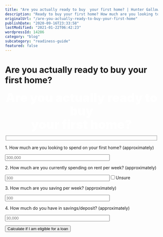 ```yaml
---
title: "Are you actually ready to buy  your first home? | Hunter Galloway"
description: "Ready to buy your first home? How much are you looking to spend on your first home? How much are you currently spending on rent per week?"
originalUrl: "/are-you-actually-ready-to-buy-your-first-home"
publishDate: "2020-09-16T23:33:58"
lastModified: "2021-01-22T06:42:23"
wordpressId: 14286
category: "blog"
subcategory: "readiness-guide"
featured: false
---
```


<h1>Are you actually ready to buy your first home?</h1>

<p></p> <h1 style="color: #ffffff;text-align:center;font-weight: 900;font-size: 40px;line-height: 110%;margin:0px;">Are you actually ready to buy<br />your first home?</h1> <p> <div class="wpcf7 no-js" id="wpcf7-f14285-o1" lang="en-US" dir="ltr" data-wpcf7-id="14285"> <div class="screen-reader-response"><p role="status" aria-live="polite" aria-atomic="true"></p> <ul></ul></div> <form action="/wp-json/wp/v2/pages?per_page=100&page=1&status=publish&_embed=1#wpcf7-f14285-o1" method="post" class="wpcf7-form init" aria-label="Contact form" novalidate="novalidate" data-status="init"> <fieldset class="hidden-fields-container"><input type="hidden" name="_wpcf7" value="14285" /><input type="hidden" name="_wpcf7_version" value="6.1" /><input type="hidden" name="_wpcf7_locale" value="en_US" /><input type="hidden" name="_wpcf7_unit_tag" value="wpcf7-f14285-o1" /><input type="hidden" name="_wpcf7_container_post" value="0" /><input type="hidden" name="_wpcf7_posted_data_hash" value="" /><input type="hidden" name="_wpcf7dtx_version" value="5.0.3" /> </fieldset> <div class="calculate_first_loan"> <div class="calculate_first_loan_item"> <p><label>1. How much are you looking to spend on your first home? (approximately)</label> </p> <div class="short_block"> <p><span class="wpcf7-form-control-wrap" data-name="text-609"><input size="40" maxlength="400" class="wpcf7-form-control wpcf7-text wpcf7-validates-as-required" id="first_home" aria-required="true" aria-invalid="false" placeholder="300,000" value="" type="text" name="text-609" /></span> </p> </div> </div> <div class="calculate_first_loan_item"> <p><label>2. How much are you currently spending on rent per week? (approximately)</label> </p> <div class="short_block flex"> <p><span class="wpcf7-form-control-wrap" data-name="text-619"><input size="40" maxlength="400" class="wpcf7-form-control wpcf7-text" id="rent_per_week" aria-invalid="false" placeholder="300" value="" type="text" name="text-619" /></span><span class="wpcf7-form-control-wrap" data-name="checkbox-42"><span class="wpcf7-form-control wpcf7-checkbox"><span class="wpcf7-list-item first last"><label><input type="checkbox" name="checkbox-42" value="Unsure" /><span class="wpcf7-list-item-label">Unsure</span></label></span></span></span> </p> </div> </div> <div class="calculate_first_loan_item"> <p><label>3. How much are you saving per week? (approximately)</label> </p> <div class="short_block"> <p><span class="wpcf7-form-control-wrap" data-name="text-629"><input size="40" maxlength="400" class="wpcf7-form-control wpcf7-text wpcf7-validates-as-required" id="saving_per_week" aria-required="true" aria-invalid="false" placeholder="300" value="" type="text" name="text-629" /></span> </p> </div> </div> <div class="calculate_first_loan_item"> <p><label>4. How much do you have in savings/deposit? (approximately)</label> </p> <div class="short_block"> <p><span class="wpcf7-form-control-wrap" data-name="text-639"><input size="40" maxlength="400" class="wpcf7-form-control wpcf7-text wpcf7-validates-as-required" id="saving_deposit" aria-required="true" aria-invalid="false" placeholder="30,000" value="" type="text" name="text-639" /></span> </p> </div> </div> <p><input class="wpcf7-form-control wpcf7-submit has-spinner btn_yellow" id="calculate_first_loan_button" type="submit" value="Calculate if I am eligible for a loan" /> </p> </div><p style="display: none !important;" class="akismet-fields-container" data-prefix="_wpcf7_ak_"><label>&#916;<textarea name="_wpcf7_ak_hp_textarea" cols="45" rows="8" maxlength="100"></textarea></label><input type="hidden" id="ak_js_1" name="_wpcf7_ak_js" value="155"/><script>document.getElementById( "ak_js_1" ).setAttribute( "value", ( new Date() ).getTime() );</script></p><input type='hidden' class='wpcf7-pum' value='{"closepopup":false,"closedelay":0,"openpopup":false,"openpopup_id":0}' /><div class="wpcf7-response-output" aria-hidden="true"></div> </form> </div> </p>
